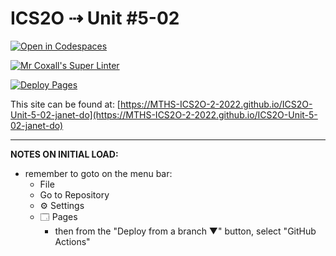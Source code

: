 # ICS2O ⇢ Unit #5-02

[![Open in Codespaces](https://classroom.github.com/assets/launch-codespace-f4981d0f882b2a3f0472912d15f9806d57e124e0fc890972558857b51b24a6f9.svg)](https://classroom.github.com/open-in-codespaces?assignment_repo_id=10592583)

[![Mr Coxall's Super Linter](https://github.com/MTHS-ICS2O-2-2022/ICS2O-Unit-5-02-janet-do/workflows/Mr%20Coxall's%20Super%20Linter/badge.svg)](https://github.com/MTHS-ICS2O-2-2022/ICS2O-Unit-5-02-janet-do/actions)

[![Deploy Pages](https://github.com/MTHS-ICS2O-2-2022/ICS2O-Unit-5-02-janet-do/workflows/Deploy%20Pages/badge.svg)](https://github.com/MTHS-ICS2O-2-2022/ICS2O-Unit-5-02-janet-do/actions)

This site can be found at: [https://MTHS-ICS2O-2-2022.github.io/ICS2O-Unit-5-02-janet-do](https://MTHS-ICS2O-2-2022.github.io/ICS2O-Unit-5-02-janet-do)

---

**NOTES ON INITIAL LOAD:**
- remember to goto on the menu bar:
  - File
  - Go to Repository
  - ⚙ Settings
  - 🗔 Pages
    - then from the "Deploy from a branch ▼" button, select "GitHub Actions"

